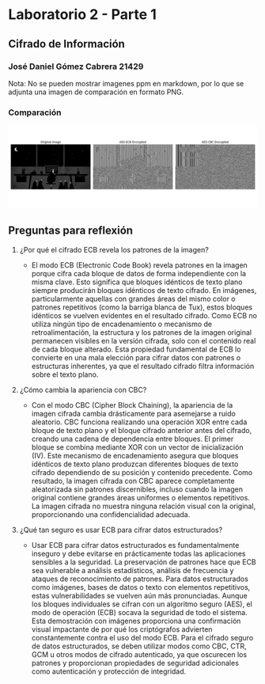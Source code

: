 # Laboratorio 2 - Parte 1
## Cifrado de Información
### José Daniel Gómez Cabrera 21429

Nota: No se pueden mostrar imagenes ppm en markdown, por lo que se adjunta una imagen de comparación en formato PNG.

### Comparación
![encryption_comparison.png](encryption_comparison.png)


## Preguntas para reflexión
1. ¿Por qué el cifrado ECB revela los patrones de la imagen?
   - El modo ECB (Electronic Code Book) revela patrones en la imagen porque cifra cada bloque de datos de forma independiente con la misma clave. Esto significa que bloques idénticos de texto plano siempre producirán bloques idénticos de texto cifrado. En imágenes, particularmente aquellas con grandes áreas del mismo color o patrones repetitivos (como la barriga blanca de Tux), estos bloques idénticos se vuelven evidentes en el resultado cifrado. Como ECB no utiliza ningún tipo de encadenamiento o mecanismo de retroalimentación, la estructura y los patrones de la imagen original permanecen visibles en la versión cifrada, solo con el contenido real de cada bloque alterado. Esta propiedad fundamental de ECB lo convierte en una mala elección para cifrar datos con patrones o estructuras inherentes, ya que el resultado cifrado filtra información sobre el texto plano.


2. ¿Cómo cambia la apariencia con CBC?
   - Con el modo CBC (Cipher Block Chaining), la apariencia de la imagen cifrada cambia drásticamente para asemejarse a ruido aleatorio. CBC funciona realizando una operación XOR entre cada bloque de texto plano y el bloque cifrado anterior antes del cifrado, creando una cadena de dependencia entre bloques. El primer bloque se combina mediante XOR con un vector de inicialización (IV). Este mecanismo de encadenamiento asegura que bloques idénticos de texto plano produzcan diferentes bloques de texto cifrado dependiendo de su posición y contenido precedente. Como resultado, la imagen cifrada con CBC aparece completamente aleatorizada sin patrones discernibles, incluso cuando la imagen original contiene grandes áreas uniformes o elementos repetitivos. La imagen cifrada no muestra ninguna relación visual con la original, proporcionando una confidencialidad adecuada.


3. ¿Qué tan seguro es usar ECB para cifrar datos estructurados? 
   - Usar ECB para cifrar datos estructurados es fundamentalmente inseguro y debe evitarse en prácticamente todas las aplicaciones sensibles a la seguridad. La preservación de patrones hace que ECB sea vulnerable a análisis estadísticos, análisis de frecuencia y ataques de reconocimiento de patrones. Para datos estructurados como imágenes, bases de datos o texto con elementos repetitivos, estas vulnerabilidades se vuelven aún más pronunciadas. Aunque los bloques individuales se cifran con un algoritmo seguro (AES), el modo de operación (ECB) socava la seguridad de todo el sistema. Esta demostración con imágenes proporciona una confirmación visual impactante de por qué los criptógrafos advierten constantemente contra el uso del modo ECB. Para el cifrado seguro de datos estructurados, se deben utilizar modos como CBC, CTR, GCM u otros modos de cifrado autenticado, ya que oscurecen los patrones y proporcionan propiedades de seguridad adicionales como autenticación y protección de integridad.
